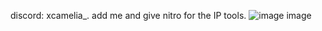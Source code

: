 discord: xcamelia_.
add me and give nitro for the IP tools.
![image](https://github.com/user-attachments/assets/49885841-f5a9-4618-86da-3727d000467b)
image

